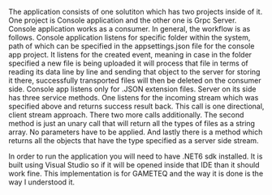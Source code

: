   The application consists of one solutiton which has two projects inside of it. One project is Console application and the other one is Grpc Server.
Console application works as a consumer. In general, the workflow is as follows. Console application listens for specific folder within the system, path of which
can be specified in the appsettings.json file for the console app project. It listens for the created event, meaning in case in the folder specified a new file is being uploaded
it will process that file in terms of reading its data line by line and sending that object to the server for storing it there, successfully transported files will then be deleted
on the consumer side. Console app listens only for .JSON extension files.
  Server on its side has three service methods. One listens for the incoming stream which was specified above and returns success result back. This call is one directional, client stream approach.
There two more calls additionally. The second method is just an unary call that will return all the types of files as a string array. No parameters have to be applied.
And lastly there is a method which returns all the objects that have the type specified as a server side stream. 

In order to run the application you will need to have .NET6 sdk installed. 
It is built using Visual Studio so if it will be opened inside that IDE than it should work fine.
This implementation is for GAMETEQ and the way it is done is the way I understood it. 
 
